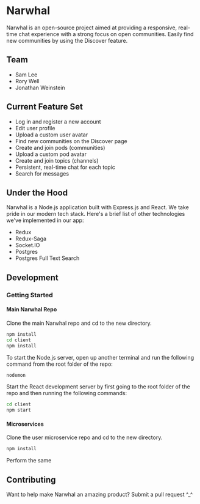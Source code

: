 # Narwhal

Narwhal is an open-source project aimed at providing a responsive, real-time chat experience with a strong focus on open communities. Easily find new communities by using the Discover feature.

## Team

- Sam Lee
- Rory Well
- Jonathan Weinstein

## Current Feature Set

- Log in and register a new account
- Edit user profile
- Upload a custom user avatar
- Find new communities on the Discover page
- Create and join pods (communities)
- Upload a custom pod avatar
- Create and join topics (channels)
- Persistent, real-time chat for each topic
- Search for messages

## Under the Hood

Narwhal is a Node.js application built with Express.js and React. We take pride in our modern tech stack. Here's a brief list of other technologies we've implemented in our app:

- Redux
- Redux-Saga
- Socket.IO
- Postgres
- Postgres Full Text Search

## Development

### Getting Started

#### Main Narwhal Repo
Clone the main Narwhal repo and cd to the new directory.

```sh
npm install
cd client
npm install
```

To start the Node.js server, open up another terminal and run the following command from the root folder of the repo:

```sh
nodemon
```

Start the React development server by first going to the root folder of the repo and then running the following commands:
```sh
cd client
npm start
```

#### Microservices
Clone the user microservice repo and cd to the new directory.

```sh
npm install
```

Perform the same

## Contributing

Want to help make Narwhal an amazing product? Submit a pull request ^_^

